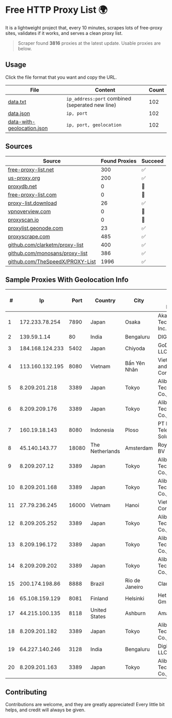 
# Free HTTP Proxy List 🌍

It is a lightweight project that, every 10 minutes, scrapes lots of free-proxy sites, validates if it works, and serves a clean proxy list.


> Scraper found **3816** proxies at the latest update. Usable proxies are below.

## Usage

Click the file format that you want and copy the URL.


|File|Content|Count|
|----|-------|-----|
|[data.txt](https://raw.githubusercontent.com/themiralay/Proxy-List-World/master/data.txt)|`ip_address:port` combined (seperated new line)|102|
|[data.json](https://raw.githubusercontent.com/themiralay/Proxy-List-World/master/data.json)|`ip, port`|102|
|[data-with-geolocation.json](https://raw.githubusercontent.com/themiralay/Proxy-List-World/master/data-with-geolocation.json)|`ip, port, geolocation`|102|

## Sources

|Source|Found Proxies|Succeed|
|------|-------------|-------|
|[free-proxy-list.net](https://free-proxy-list.net)|300|✅|
|[us-proxy.org](https://www.us-proxy.org)|200|✅|
|[proxydb.net](http://proxydb.net)|0|🚫|
|[free-proxy-list.com](https://free-proxy-list.com/?page=&port=&type%5B%5D=http&type%5B%5D=https&up_time=0&search=Search)|0|🚫|
|[proxy-list.download](https://www.proxy-list.download/HTTP)|26|✅|
|[vpnoverview.com](https://vpnoverview.com/privacy/anonymous-browsing/free-proxy-servers)|0|🚫|
|[proxyscan.io](https://www.proxyscan.io)|0|🚫|
|[proxylist.geonode.com](https://proxylist.geonode.com/api/proxy-list?limit=300&page=1&sort_by=lastChecked&sort_type=desc&protocols=http,https)|23|✅|
|[proxyscrape.com](https://api.proxyscrape.com/v2/?request=displayproxies&protocol=http&timeout=10000&country=all&ssl=all&anonymity=all)|485|✅|
|[github.com/clarketm/proxy-list](https://raw.githubusercontent.com/clarketm/proxy-list/master/proxy-list-raw.txt)|400|✅|
|[github.com/monosans/proxy-list](https://raw.githubusercontent.com/monosans/proxy-list/main/proxies/http.txt)|386|✅|
|[github.com/TheSpeedX/PROXY-List](https://raw.githubusercontent.com/TheSpeedX/PROXY-List/master/http.txt)|1996|✅|


## Sample Proxies With Geolocation Info

|#|Ip|Port|Country|City|Internet Service Provider|
|-|--|----|-------|----|-------------------------|
|1|172.233.78.254|7890|Japan|Osaka|Akamai Technologies, Inc.|
|2|139.59.1.14|80|India|Bengaluru|DIGITALOCEAN|
|3|184.168.124.233|5402|Japan|Chiyoda|GoDaddy.com, LLC|
|4|113.160.132.195|8080|Vietnam|Bẩn Yên Nhân|VietNam Post and Telecom Corporation|
|5|8.209.201.218|3389|Japan|Tokyo|Alibaba (US) Technology Co., Ltd.|
|6|8.209.209.176|3389|Japan|Tokyo|Alibaba (US) Technology Co., Ltd.|
|7|160.19.18.143|8080|Indonesia|Ploso|PT Indo Telemedia Solusi|
|8|45.140.143.77|18080|The Netherlands|Amsterdam|RoyaleHosting BV|
|9|8.209.207.12|3389|Japan|Tokyo|Alibaba (US) Technology Co., Ltd.|
|10|8.209.201.168|3389|Japan|Tokyo|Alibaba (US) Technology Co., Ltd.|
|11|27.79.236.245|16000|Vietnam|Hanoi|Viettel Corporation|
|12|8.209.205.252|3389|Japan|Tokyo|Alibaba (US) Technology Co., Ltd.|
|13|8.209.196.172|3389|Japan|Tokyo|Alibaba (US) Technology Co., Ltd.|
|14|8.209.209.202|3389|Japan|Tokyo|Alibaba (US) Technology Co., Ltd.|
|15|200.174.198.86|8888|Brazil|Rio de Janeiro|Claro S.A|
|16|65.108.159.129|8081|Finland|Helsinki|Hetzner Online GmbH|
|17|44.215.100.135|8118|United States|Ashburn|Amazon.com|
|18|8.209.201.182|3389|Japan|Tokyo|Alibaba (US) Technology Co., Ltd.|
|19|64.227.140.246|3128|India|Bengaluru|DigitalOcean, LLC|
|20|8.209.201.163|3389|Japan|Tokyo|Alibaba (US) Technology Co., Ltd.|



## Contributing

Contributions are welcome, and they are greatly appreciated! Every
little bit helps, and credit will always be given.


